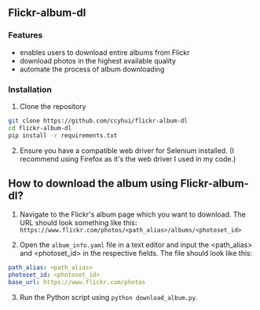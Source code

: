 ## Flickr-album-dl

### Features
- enables users to download entire albums from Flickr
- download photos in the highest available quality
- automate the process of album downloading

### Installation
1. Clone the repository

```bash
git clone https://github.com/ccyhui/flickr-album-dl
cd flickr-album-dl
pip install -r requirements.txt
```

2. Ensure you have a compatible web driver for Selenium installed. (I recommend using Firefox as it's the web driver I used in my code.)

## How to download the album using Flickr-album-dl?
1. Navigate to the Flickr's album page which you want to download. The URL should look something like this:
`https://www.flickr.com/photos/<path_alias>/albums/<photoset_id>`

2. Open the `album_info.yaml` file in a text editor and input the <path_alias> and <photoset_id> in the respective fields. The file should look like this:

```yaml
path_alias: <path_alias>
photoset_id: <photoset_id>
base_url: https://www.flickr.com/photos
```

3. Run the Python script using `python download_album.py`.
